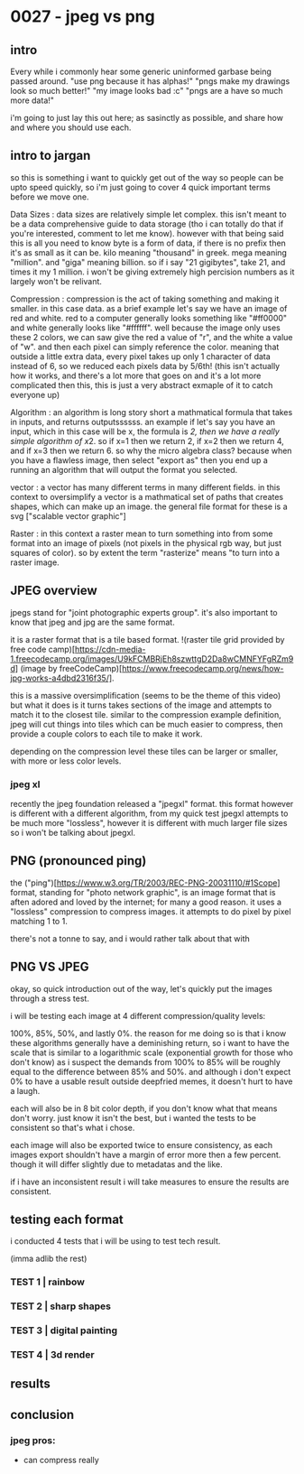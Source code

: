 # 0027 - jpeg vs png

## intro

Every while i commonly hear some generic uninformed garbase being passed around.
"use png because it has alphas!"
"pngs make my drawings look so much better!"
"my image looks bad :c"
"pngs are a have so much more data!"

i'm going to just lay this out here; as sasinctly as possible, and share how and where you should use each.

## intro to jargan

so this is something i want to quickly get out of the way so people can be upto speed quickly, so i'm just going to cover 4 quick important terms before we move one.

Data Sizes
: data sizes are relatively simple let complex. this isn't meant to be a data comprehensive guide to data storage (tho i can totally do that if you're interested, comment to let me know). however with that being said this is all you need to know
byte is a form of data, if there is no prefix then it's as small as it can be. kilo meaning "thousand" in greek. mega meaning "million". and "giga" meaning billion. so if i say "21 gigibytes", take 21, and times it my 1 million. i won't be giving extremely high percision numbers as it largely won't be relivant.

Compression
: compression is the act of taking something and making it smaller. in this case data. as a brief example let's say we have an image of red and white. red to a computer generally looks something like "#ff0000" and white generally looks like "#ffffff". well because the image only uses these 2 colors, we can saw give the red a value of "r", and the white a value of "w". and then each pixel can simply reference the color. meaning that outside a little extra data, every pixel takes up only 1 character of data instead of 6, so we reduced each pixels data by 5/6th! (this isn't actually how it works, and there's a lot more that goes on and it's a lot more complicated then this, this is just a very abstract exmaple of it to catch everyone up)

Algorithm
: an algorithm is long story short a mathmatical formula that takes in inputs, and returns outputssssss. an example if let's say you have an input, which in this case will be x, the formula is *2, then we have a really simple algorithm of x*2. so if x=1 then we return 2, if x=2 then we return 4, and if x=3 then we return 6. so why the micro algebra class? because when you have a flawless image, then select "export as" then you end up a running an algorithm that will output the format you selected.

vector
: a vector has many different terms in many different fields. in this context to oversimplify a vector is a mathmatical set of paths that creates shapes, which can make up an image. the general file format for these is a svg ["scalable vector graphic"]

Raster
: in this context a raster mean to turn something into from some format into an image of pixels (not pixels in the physical rgb way, but just squares of color). so by extent the term "rasterize" means "to turn into a raster image.

## JPEG overview

jpegs stand for "joint photographic experts group". it's also important to know that jpeg and jpg are the same format.

it is a raster format that is a tile based format. !(raster tile grid provided by free code camp)[https://cdn-media-1.freecodecamp.org/images/U9kFCMBRjEh8szwttgD2Da8wCMNFYFgRZm9d] (image by freeCodeCamp)[https://www.freecodecamp.org/news/how-jpg-works-a4dbd2316f35/].

this is a massive oversimplification (seems to be the theme of this video) but what it does is it turns takes sections of the image and attempts to match it to the closest tile. similar to the compression example definition, jpeg will cut things into tiles which can be much easier to compress, then provide a couple colors to each tile to make it work.

depending on the compression level these tiles can be larger or smaller, with more or less color levels.

### jpeg xl

recently the jpeg foundation released a "jpegxl" format. this format however is different with a different algorithm, from my quick test jpegxl attempts to be much more "lossless", however it is different with much larger file sizes so i won't be talking about jpegxl.

## PNG (pronounced ping)

the ("ping")[https://www.w3.org/TR/2003/REC-PNG-20031110/#1Scope] format, standing for "photo network graphic", is an image format that is aften adored and loved by the internet; for many a good reason. it uses a "lossless" compression to compress images. it attempts to do pixel by pixel matching 1 to 1.

there's not a tonne to say, and i would rather talk about that with

## PNG VS JPEG

okay, so quick introduction out of the way, let's quickly put the images through a stress test.

i will be testing each image at 4 different compression/quality levels:

100%, 85%, 50%, and lastly 0%. the reason for me doing so is that i know these algorithms generally have a deminishing return, so i want to have the scale that is similar to a logarithmic scale (exponential growth for those who don't know) as i suspect the demands from 100% to 85% will be roughly equal to the difference between 85% and 50%. and although i don't expect 0% to have a usable result outside deepfried memes, it doesn't hurt to have a laugh.

each will also be in 8 bit color depth, if you don't know what that means don't worry. just know it isn't the best, but i wanted the tests to be consistent so that's what i chose.

each image will also be exported twice to ensure consistency, as each images export shouldn't have a margin of error more then a few percent. though it will differ slightly due to metadatas and the like.

if i have an inconsistent result i will take measures to ensure the results are consistent.

## testing each format

i conducted 4 tests that i will be using to test tech result.

(imma adlib the rest)

### TEST 1 | rainbow

### TEST 2 | sharp shapes

### TEST 3 | digital painting

### TEST 4 | 3d render

## results

## conclusion

### jpeg pros:

- can compress really
